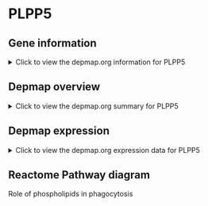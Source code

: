 <h1>PLPP5</h1>

<h2>Gene information</h2>
<details>
  <summary>Click to view the depmap.org information for PLPP5</summary>
  <iframe src="https://depmap.org/portal/gene/PLPP5?tab=about" style="border:none;width:100%;height:800px"></iframe>
</details>

<h2>Depmap overview</h2>
<details>
  <summary>Click to view the depmap.org summary for PLPP5</summary>
  <iframe src="https://depmap.org/portal/gene/PLPP5?tab=overview" style="border:none;width:100%;height:800px"></iframe>
</details>

<h2>Depmap expression</h2>
<details>
  <summary>Click to view the depmap.org expression data for PLPP5</summary>
  <iframe src="https://depmap.org/portal/gene/PLPP5?tab=characterization" style="border:none;width:100%;height:800px"></iframe>
</details>



<h2>Reactome Pathway diagram</h2>
Role of phospholipids in phagocytosis
<div id="diagramHolder"></div>

<script>
    //Creating the Reactome Diagram widget
    //Take into account a proxy needs to be set up in your server side pointing to www.reactome.org
    function onReactomeDiagramReady(){  //This function is automatically called when the widget code is ready to be used
        var diagram = Reactome.Diagram.create({
            "placeHolder" : "diagramHolder",
            "width" : 900,
            "height" : 500
        });

        //Initialising it to the "Hemostasis" pathway
        diagram.loadDiagram("R-HSA-2029485");

        //Adding different listeners

        diagram.onDiagramLoaded(function (loaded) {
            console.info("Loaded ", loaded);
            diagram.flagItems("BAD");
	    diagram.flagItems("Q92934");
            if (loaded == "R-HSA-2029485") diagram.selectItem("R-HSA-2029485");
        });

     }
</script>



